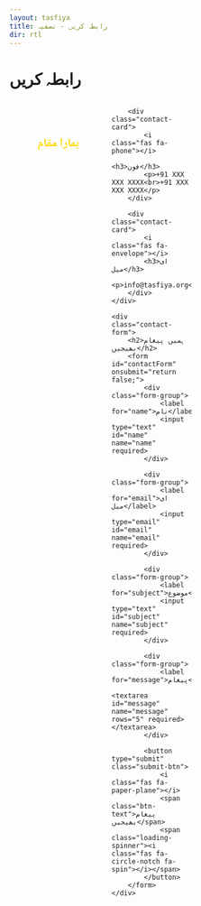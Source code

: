 ```yaml
---
layout: tasfiya
title: رابطہ کریں - تصفیہ
dir: rtl
---
```


<div class="islamic-decoration">
    <h1>رابطہ کریں</h1>
</div>

<div class="contact-content">
    <div class="contact-info">
        <div class="contact-card">
            <i class="fas fa-map-marker-alt"></i>
            <h3>ہمارا مقام</h3>
            <p>ایس آئی او ابوالفضل دفتر<br>ابوالفضل انکلیو، جامعہ نگر<br>نئی دہلی، انڈیا</p>
        </div>

        <div class="contact-card">
            <i class="fas fa-phone"></i>
            <h3>فون</h3>
            <p>+91 XXX XXX XXXX<br>+91 XXX XXX XXXX</p>
        </div>

        <div class="contact-card">
            <i class="fas fa-envelope"></i>
            <h3>ای میل</h3>
            <p>info@tasfiya.org<br>support@tasfiya.org</p>
        </div>
    </div>

    <div class="contact-form">
        <h2>ہمیں پیغام بھیجیں</h2>
        <form id="contactForm" onsubmit="return false;">
            <div class="form-group">
                <label for="name">نام</label>
                <input type="text" id="name" name="name" required>
            </div>

            <div class="form-group">
                <label for="email">ای میل</label>
                <input type="email" id="email" name="email" required>
            </div>

            <div class="form-group">
                <label for="subject">موضوع</label>
                <input type="text" id="subject" name="subject" required>
            </div>

            <div class="form-group">
                <label for="message">پیغام</label>
                <textarea id="message" name="message" rows="5" required></textarea>
            </div>

            <button type="submit" class="submit-btn">
                <i class="fas fa-paper-plane"></i>
                <span class="btn-text">پیغام بھیجیں</span>
                <span class="loading-spinner"><i class="fas fa-circle-notch fa-spin"></i></span>
            </button>
        </form>
    </div>
</div>

<style>
.contact-content {
    max-width: 1000px;
    margin: 0 auto;
    padding: 0 1rem;
    font-family: 'Noto Naskh Arabic', sans-serif;
}

.contact-info {
    display: grid;
    gap: 1.5rem;
    margin-bottom: 3rem;
}

.contact-card {
    background: rgba(255, 255, 255, 0.02);
    padding: 2rem;
    border-radius: 8px;
    text-align: center;
}

.contact-card i {
    font-size: 2rem;
    color: #ffd700;
    margin-bottom: 1rem;
}

.contact-card h3 {
    color: #ffd700;
    margin-bottom: 1rem;
    font-size: 1.3rem;
    font-family: 'Noto Naskh Arabic', sans-serif;
}

.contact-card p {
    color: rgba(255, 255, 255, 0.9);
    line-height: 1.8;
    font-size: 1.1rem;
    text-align: center;
    font-family: 'Noto Naskh Arabic', sans-serif;
}

.contact-form {
    background: rgba(255, 255, 255, 0.02);
    padding: 2rem;
    border-radius: 8px;
}

.contact-form h2 {
    color: #ffd700;
    margin-bottom: 2rem;
    text-align: center;
    font-size: 1.8rem;
    font-family: 'Noto Naskh Arabic', sans-serif;
}

.form-group {
    margin-bottom: 1.5rem;
}

.form-group label {
    display: block;
    color: rgba(255, 255, 255, 0.9);
    margin-bottom: 0.5rem;
    font-size: 1.1rem;
    text-align: right;
    font-family: 'Noto Naskh Arabic', sans-serif;
}

.form-group input,
.form-group textarea {
    width: 100%;
    padding: 0.8rem;
    background: rgba(0, 0, 0, 0.2);
    border: 1px solid rgba(255, 215, 0, 0.2);
    border-radius: 8px;
    color: white;
    font-size: 1.1rem;
    transition: border-color 0.3s ease;
    text-align: right;
    font-family: 'Noto Naskh Arabic', sans-serif;
}

.submit-btn {
    width: 100%;
    padding: 1rem;
    background: rgba(255, 215, 0, 0.05);
    border: 1px solid #ffd700;
    border-radius: 8px;
    color: #ffd700;
    font-size: 1.1rem;
    cursor: pointer;
    transition: background 0.3s ease;
    display: flex;
    align-items: center;
    justify-content: center;
    gap: 0.5rem;
    font-family: 'Noto Naskh Arabic', sans-serif;
}

.submit-btn:hover {
    background: rgba(255, 215, 0, 0.1);
}

@media (min-width: 768px) {
    .contact-info {
        grid-template-columns: repeat(3, 1fr);
    }
}

@media (max-width: 768px) {
    .contact-card,
    .contact-form {
        padding: 1.5rem;
    }
    
    .contact-card p,
    .form-group label,
    .form-group input,
    .form-group textarea {
        font-size: 1rem;
        line-height: 1.6;
    }
    
    .contact-form h2 {
        font-size: 1.5rem;
    }
}

.success-message,
.error-message {
    display: none;
    padding: 1rem;
    border-radius: 8px;
    margin-top: 1rem;
    text-align: center;
    font-family: 'Noto Naskh Arabic', sans-serif;
}

.success-message {
    background: rgba(0, 255, 0, 0.1);
    border: 1px solid rgba(0, 255, 0, 0.3);
    color: #90EE90;
}

.error-message {
    background: rgba(255, 0, 0, 0.1);
    border: 1px solid rgba(255, 0, 0, 0.3);
    color: #FFB6C1;
}

/* Typography for Urdu text */
[dir="rtl"] {
    font-family: 'Mehr Nastaleeq', 'Jameel Noori Nastaleeq', 'Noto Nastaliq Urdu', 'Nafees Nastaleeq', 'Noto Naskh Arabic', sans-serif;
    line-height: 1.8;
}

[dir="rtl"] h1,
[dir="rtl"] h2,
[dir="rtl"] h3,
[dir="rtl"] h4,
[dir="rtl"] h5,
[dir="rtl"] h6 {
    font-family: 'Mehr Nastaleeq', 'Jameel Noori Nastaleeq', 'Noto Nastaliq Urdu', 'Nafees Nastaleeq', 'Noto Naskh Arabic', sans-serif;
    line-height: 1.8;
}

[dir="rtl"] p,
[dir="rtl"] div,
[dir="rtl"] span,
[dir="rtl"] li,
[dir="rtl"] label,
[dir="rtl"] input,
[dir="rtl"] textarea {
    font-family: 'Mehr Nastaleeq', 'Jameel Noori Nastaleeq', 'Noto Nastaliq Urdu', 'Nafees Nastaleeq', 'Noto Naskh Arabic', sans-serif;
    line-height: 1.8;
}

/* Font loading */
@font-face {
    font-family: 'Mehr Nastaleeq';
    src: local('Mehr Nastaleeq');
    font-display: swap;
}

@font-face {
    font-family: 'Jameel Noori Nastaleeq';
    src: local('Jameel Noori Nastaleeq');
    font-display: swap;
}

@font-face {
    font-family: 'Noto Nastaliq Urdu';
    src: local('Noto Nastaliq Urdu');
    font-display: swap;
}

@font-face {
    font-family: 'Nafees Nastaleeq';
    src: local('Nafees Nastaleeq');
    font-display: swap;
}
</style>

<script>
document.addEventListener('DOMContentLoaded', function() {
    const contactForm = document.getElementById('contactForm');
    const submitBtn = contactForm.querySelector('.submit-btn');
    
    contactForm.addEventListener('submit', function(e) {
        e.preventDefault();
        submitBtn.classList.add('loading');
        
        // Get form values
        const name = document.getElementById('name').value;
        const email = document.getElementById('email').value;
        const subject = document.getElementById('subject').value;
        const message = document.getElementById('message').value;
        
        // Construct mailto URL
        const mailtoUrl = `mailto:adnanshakeel@pm.me?subject=${encodeURIComponent(subject)}&body=${encodeURIComponent(
`Name: ${name}
Email: ${email}

Message:
${message}`
        )}`;
        
        // Open email client in new window
        window.open(mailtoUrl, '_blank');
        
        // Show success message and reset form
        setTimeout(() => {
            submitBtn.classList.remove('loading');
            showMessage('success', 'نئی ونڈو میں ای میل کلائنٹ کھل رہا ہے...');
            contactForm.reset();
        }, 1000);
    });
    
    function showMessage(type, text) {
        const messageDiv = document.createElement('div');
        messageDiv.className = type === 'success' ? 'success-message' : 'error-message';
        messageDiv.textContent = text;
        
        const existingMessage = contactForm.querySelector('.success-message, .error-message');
        if (existingMessage) {
            existingMessage.remove();
        }
        
        contactForm.appendChild(messageDiv);
        messageDiv.style.display = 'block';
        
        setTimeout(() => {
            messageDiv.style.display = 'none';
            setTimeout(() => messageDiv.remove(), 300);
        }, 3000);
    }
});
</script> 